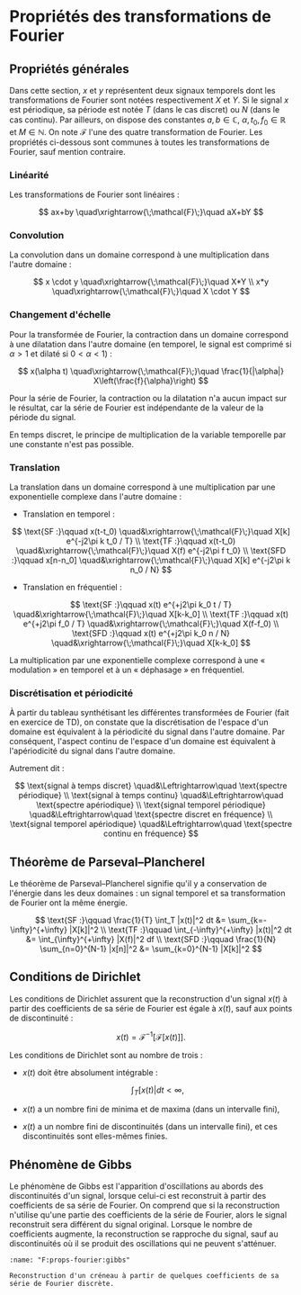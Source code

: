 # Propriétés des transformations de Fourier

## Propriétés générales

Dans cette section, $x$ et $y$ représentent deux signaux temporels
dont les transformations de Fourier sont notées respectivement $X$ et $Y$.
Si le signal $x$ est périodique, sa période est notée $T$ (dans le cas discret) ou $N$ (dans le cas continu).
Par ailleurs, on dispose des constantes $a, b \in \mathbb{C}$, $\alpha,\, t_0,\, f_0 \in \mathbb{R}$ et $M\in \mathbb{N}$.
On note $\mathcal{F}$ l'une des quatre transformation de Fourier.
Les propriétés ci-dessous sont communes à toutes les transformations de Fourier, sauf mention contraire.


### Linéarité

Les transformations de Fourier sont linéaires :

$$
ax+by \quad\xrightarrow{\;\mathcal{F}\;}\quad aX+bY
$$


### Convolution
    
La convolution dans un domaine correspond à une multiplication dans l'autre domaine :

$$
x \cdot y \quad\xrightarrow{\;\mathcal{F}\;}\quad X*Y \\
x*y \quad\xrightarrow{\;\mathcal{F}\;}\quad X \cdot Y
$$


### Changement d'échelle

Pour la transformée de Fourier, la contraction dans un domaine correspond à une dilatation dans l'autre domaine
(en temporel, le signal est comprimé si $\alpha>1$ et dilaté si $0<\alpha<1$) :

$$
x(\alpha t) \quad\xrightarrow{\;\mathcal{F}\;}\quad \frac{1}{|\alpha|} X\left(\frac{f}{\alpha}\right)
$$

Pour la série de Fourier, la contraction ou la dilatation n'a aucun impact sur le résultat,
car la série de Fourier est indépendante de la valeur de la période du signal.

En temps discret, le principe de multiplication de la variable temporelle par une constante n'est pas possible.


### Translation

La translation dans un domaine correspond à une multiplication par une exponentielle complexe dans l'autre domaine :

* Translation en temporel :

$$
\text{SF :}\qquad  x(t-t_0) \quad&\xrightarrow{\;\mathcal{F}\;}\quad X[k] e^{-j2\pi k t_0 / T} \\
\text{TF :}\qquad  x(t-t_0) \quad&\xrightarrow{\;\mathcal{F}\;}\quad X(f) e^{-j2\pi f t_0} \\
\text{SFD :}\qquad x[n-n_0] \quad&\xrightarrow{\;\mathcal{F}\;}\quad X[k] e^{-j2\pi k n_0 / N}
$$


* Translation en fréquentiel :

$$
\text{SF :}\qquad  x(t) e^{+j2\pi k_0 t / T} \quad&\xrightarrow{\;\mathcal{F}\;}\quad X[k-k_0] \\
\text{TF :}\qquad  x(t) e^{+j2\pi f_0 / T} \quad&\xrightarrow{\;\mathcal{F}\;}\quad X(f-f_0) \\
\text{SFD :}\qquad x(t) e^{+j2\pi k_0 n / N} \quad&\xrightarrow{\;\mathcal{F}\;}\quad X[k-k_0]
$$

La multiplication par une exponentielle complexe correspond à une « modulation » en temporel
et à un « déphasage » en fréquentiel.
    
### Discrétisation et périodicité

À partir du tableau synthétisant les différentes transformées de Fourier (fait en exercice de TD),
on constate que la discrétisation de l'espace d'un domaine est équivalent à la périodicité du signal dans l'autre domaine.
Par conséquent, l'aspect continu de l'espace d'un domaine est équivalent à l'apériodicité du signal dans l'autre domaine.

Autrement dit :

$$
\text{signal à temps discret} \quad&\Leftrightarrow\quad \text{spectre périodique} \\
\text{signal à temps continu} \quad&\Leftrightarrow\quad \text{spectre apériodique} \\
\text{signal temporel périodique} \quad&\Leftrightarrow\quad \text{spectre discret en fréquence} \\
\text{signal temporel apériodique} \quad&\Leftrightarrow\quad \text{spectre continu en fréquence}
$$

## Théorème de Parseval–Plancherel

Le théorème de Parseval–Plancherel signifie qu'il y a conservation de l'énergie dans les deux domaines :
un signal temporel et sa transformation de Fourier ont la même énergie.

$$
\text{SF :}\qquad  \frac{1}{T} \int_T |x(t)|^2 dt &= \sum_{k=-\infty}^{+\infty} |X[k]|^2 \\
\text{TF :}\qquad  \int_{-\infty}^{+\infty} |x(t)|^2 dt &= \int_{\infty}^{+\infty} |X(f)|^2 df \\
\text{SFD :}\qquad \frac{1}{N} \sum_{n=0}^{N-1} |x[n]|^2 &= \sum_{k=0}^{N-1} |X[k]|^2
$$

## Conditions de Dirichlet

Les conditions de Dirichlet assurent que la reconstruction d'un signal $x(t)$ à partir des coefficients de sa série de Fourier
est égale à $x(t)$, sauf aux points de discontinuité :

$$
x(t) = \mathcal{F}^{-1}\big[\mathcal{F}[x(t)]\big].
$$

Les conditions de Dirichlet sont au nombre de trois :

* $x(t)$ doit être absolument intégrable :

  $$
  \int_T [x(t)| dt < \infty,
  $$
  
* $x(t)$ a un nombre fini de minima et de maxima (dans un intervalle fini),

* $x(t)$ a un nombre fini de discontinuités (dans un intervalle fini), et ces discontinuités sont elles-mêmes finies.

## Phénomène de Gibbs

Le phénomène de Gibbs est l'apparition d'oscillations au abords des discontinuités d'un signal,
lorsque celui-ci est reconstruit à partir des coefficients de sa série de Fourier.
On comprend que si la reconstruction n'utilise qu'une partie des coefficients de la série de Fourier,
alors le signal reconstruit sera différent du signal original.
Lorsque le nombre de coefficients augmente, la reconstruction se rapproche du signal,
sauf au discontinuités où il se produit des oscillations qui ne peuvent s'atténuer.

```{glue:figure} G:props-fourier:gibbs
:name: "F:props-fourier:gibbs"

Reconstruction d'un créneau à partir de quelques coefficients de sa série de Fourier discrète.
```